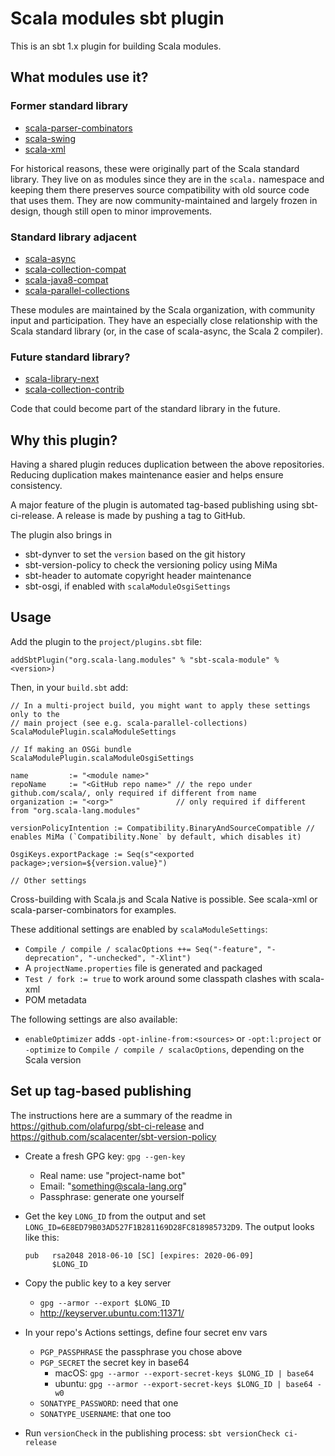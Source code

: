 # Scala modules sbt plugin

This is an sbt 1.x plugin for building Scala modules.

## What modules use it?

### Former standard library

* [scala-parser-combinators](https://github.com/scala/scala-parser-combinators)
* [scala-swing](https://github.com/scala/scala-swing)
* [scala-xml](https://github.com/scala/scala-xml)

For historical reasons, these were originally part of the Scala standard library. They live on as modules since they are in the `scala.` namespace and keeping them there preserves source compatibility with old source code that uses them. They are now community-maintained and largely frozen in design, though still open to minor improvements.

### Standard library adjacent

* [scala-async](https://github.com/scala/scala-async)
* [scala-collection-compat](https://github.com/scala/scala-collection-compat)
* [scala-java8-compat](https://github.com/scala/scala-java8-compat)
* [scala-parallel-collections](https://github.com/scala/scala-parallel-collections)

These modules are maintained by the Scala organization, with community input and participation. They have an especially close relationship with the Scala standard library (or, in the case of scala-async, the Scala 2 compiler).

### Future standard library?

* [scala-library-next](https://github.com/scala/scala-library-next)
* [scala-collection-contrib](https://github.com/scala/scala-collection-contrib)

Code that could become part of the standard library in the future.

## Why this plugin?

Having a shared plugin reduces duplication between the above
repositories. Reducing duplication makes maintenance easier and
helps ensure consistency.

A major feature of the plugin is automated tag-based publishing using
sbt-ci-release. A release is made by pushing a tag to GitHub.

The plugin also brings in
  - sbt-dynver to set the `version` based on the git history
  - sbt-version-policy to check the versioning policy using MiMa
  - sbt-header to automate copyright header maintenance
  - sbt-osgi, if enabled with `scalaModuleOsgiSettings`

## Usage

Add the plugin to the `project/plugins.sbt` file:

```
addSbtPlugin("org.scala-lang.modules" % "sbt-scala-module" % <version>)
```

Then, in your `build.sbt` add:

```
// In a multi-project build, you might want to apply these settings only to the
// main project (see e.g. scala-parallel-collections)
ScalaModulePlugin.scalaModuleSettings

// If making an OSGi bundle
ScalaModulePlugin.scalaModuleOsgiSettings

name         := "<module name>"
repoName     := "<GitHub repo name>" // the repo under github.com/scala/, only required if different from name
organization := "<org>"              // only required if different from "org.scala-lang.modules"

versionPolicyIntention := Compatibility.BinaryAndSourceCompatible // enables MiMa (`Compatibility.None` by default, which disables it)

OsgiKeys.exportPackage := Seq(s"<exported package>;version=${version.value}")

// Other settings
```

Cross-building with Scala.js and Scala Native is possible.  See scala-xml or scala-parser-combinators for examples.

These additional settings are enabled by `scalaModuleSettings`:
  - `Compile / compile / scalacOptions ++= Seq("-feature", "-deprecation", "-unchecked", "-Xlint")`
  - A `projectName.properties` file is generated and packaged
  - `Test / fork := true` to work around some classpath clashes with scala-xml
  - POM metadata

The following settings are also available:
  - `enableOptimizer` adds `-opt-inline-from:<sources>` or `-opt:l:project` or `-optimize` to `Compile / compile / scalacOptions`,
    depending on the Scala version

## Set up tag-based publishing

The instructions here are a summary of the readme in https://github.com/olafurpg/sbt-ci-release and https://github.com/scalacenter/sbt-version-policy

  - Create a fresh GPG key: `gpg --gen-key`
    - Real name: use "project-name bot"
    - Email: "something@scala-lang.org"
    - Passphrase: generate one yourself
  - Get the key `LONG_ID` from the output and set `LONG_ID=6E8ED79B03AD527F1B281169D28FC818985732D9`. The output looks like this:

        pub   rsa2048 2018-06-10 [SC] [expires: 2020-06-09]
              $LONG_ID
  - Copy the public key to a key server
    - `gpg --armor --export $LONG_ID`
    - http://keyserver.ubuntu.com:11371/
  - In your repo's Actions settings, define four secret env vars
    - `PGP_PASSPHRASE` the passphrase you chose above
    - `PGP_SECRET` the secret key in base64
      - macOS: `gpg --armor --export-secret-keys $LONG_ID | base64`
      - ubuntu: `gpg --armor --export-secret-keys $LONG_ID | base64 -w0`
    - `SONATYPE_PASSWORD`: need that one
    - `SONATYPE_USERNAME`: that one too

  - Run `versionCheck` in the publishing process: `sbt versionCheck ci-release`
